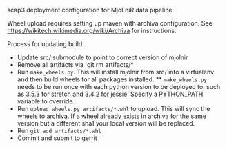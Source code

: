 scap3 deployment configuration for MjoLniR data pipeline

Wheel upload requires setting up maven with archiva configuration.
See https://wikitech.wikimedia.org/wiki/Archiva for instructions.


Process for updating build:

* Update src/ submodule to point to correct version of mjolnir
* Remove all artifacts via `git rm artifacts/*
* Run `make_wheels.py`. This will install mjolnir from src/ into
  a virtualenv and then build wheels for all packages installed.
** `make_wheels.py` needs to be run once with each python version to be
  deployed to, such as 3.5.3 for stretch and 3.4.2 for jessie. Specify a
  PYTHON_PATH variable to override.
* Run `upload_wheels.py artifacts/*.whl` to upload. This will sync
  the wheels to archiva. If a wheel already exists in archiva for
  the same version but a different sha1 your local version will be
  replaced.
* Run `git add artifacts/*.whl`
* Commit and submit to gerrit




